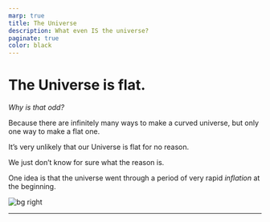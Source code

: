 ```yaml
---
marp: true
title: The Universe
description: What even IS the universe?
paginate: true
color: black
---
```


# The Universe is flat.

_Why is that odd?_

Because there are infinitely many ways to make a curved universe, but only one way to make a flat one.

It’s very unlikely that our Universe is flat for no reason.

We just don’t know for sure what the reason is.

One idea is that the universe went through a period of very rapid _inflation_ at the beginning.

![bg right](https://www.timpaul.co.uk/img/open-flat-closed.svg)

<!-- This is presenter note. You can write down notes through HTML comment. -->

---
